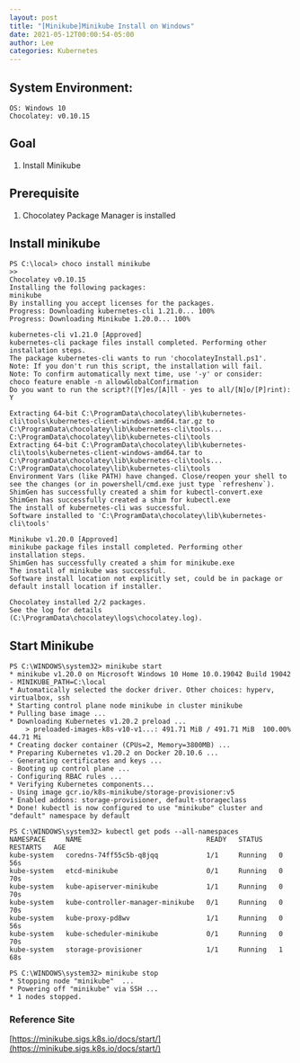 ```yaml
---
layout: post
title: "[Minikube]Minikube Install on Windows"
date: 2021-05-12T00:00:54-05:00
author: Lee
categories: Kubernetes
---
```


## System Environment:
    OS: Windows 10
    Chocolatey: v0.10.15

## Goal
1. Install Minikube  

## Prerequisite
1. Chocolatey Package Manager is installed

## Install minikube 

    PS C:\local> choco install minikube
    >>
    Chocolatey v0.10.15
    Installing the following packages:
    minikube
    By installing you accept licenses for the packages.
    Progress: Downloading kubernetes-cli 1.21.0... 100%
    Progress: Downloading Minikube 1.20.0... 100%

    kubernetes-cli v1.21.0 [Approved]
    kubernetes-cli package files install completed. Performing other installation steps.
    The package kubernetes-cli wants to run 'chocolateyInstall.ps1'.
    Note: If you don't run this script, the installation will fail.
    Note: To confirm automatically next time, use '-y' or consider:
    choco feature enable -n allowGlobalConfirmation
    Do you want to run the script?([Y]es/[A]ll - yes to all/[N]o/[P]rint): Y

    Extracting 64-bit C:\ProgramData\chocolatey\lib\kubernetes-cli\tools\kubernetes-client-windows-amd64.tar.gz to C:\ProgramData\chocolatey\lib\kubernetes-cli\tools...
    C:\ProgramData\chocolatey\lib\kubernetes-cli\tools
    Extracting 64-bit C:\ProgramData\chocolatey\lib\kubernetes-cli\tools\kubernetes-client-windows-amd64.tar to C:\ProgramData\chocolatey\lib\kubernetes-cli\tools...
    C:\ProgramData\chocolatey\lib\kubernetes-cli\tools
    Environment Vars (like PATH) have changed. Close/reopen your shell to
    see the changes (or in powershell/cmd.exe just type `refreshenv`).
    ShimGen has successfully created a shim for kubectl-convert.exe
    ShimGen has successfully created a shim for kubectl.exe
    The install of kubernetes-cli was successful.
    Software installed to 'C:\ProgramData\chocolatey\lib\kubernetes-cli\tools'

    Minikube v1.20.0 [Approved]
    minikube package files install completed. Performing other installation steps.
    ShimGen has successfully created a shim for minikube.exe
    The install of minikube was successful.
    Software install location not explicitly set, could be in package or
    default install location if installer.

    Chocolatey installed 2/2 packages.
    See the log for details (C:\ProgramData\chocolatey\logs\chocolatey.log).
    

## Start Minikube 
    PS C:\WINDOWS\system32> minikube start
    * minikube v1.20.0 on Microsoft Windows 10 Home 10.0.19042 Build 19042
    - MINIKUBE_PATH=C:\local
    * Automatically selected the docker driver. Other choices: hyperv, virtualbox, ssh
    * Starting control plane node minikube in cluster minikube
    * Pulling base image ...
    * Downloading Kubernetes v1.20.2 preload ...
        > preloaded-images-k8s-v10-v1...: 491.71 MiB / 491.71 MiB  100.00% 44.71 Mi
    * Creating docker container (CPUs=2, Memory=3800MB) ...
    * Preparing Kubernetes v1.20.2 on Docker 20.10.6 ...
    - Generating certificates and keys ...
    - Booting up control plane ...
    - Configuring RBAC rules ...
    * Verifying Kubernetes components...
    - Using image gcr.io/k8s-minikube/storage-provisioner:v5
    * Enabled addons: storage-provisioner, default-storageclass
    * Done! kubectl is now configured to use "minikube" cluster and "default" namespace by default

    PS C:\WINDOWS\system32> kubectl get pods --all-namespaces
    NAMESPACE     NAME                               READY   STATUS    RESTARTS   AGE
    kube-system   coredns-74ff55c5b-q8jqq            1/1     Running   0          56s
    kube-system   etcd-minikube                      0/1     Running   0          70s
    kube-system   kube-apiserver-minikube            1/1     Running   0          70s
    kube-system   kube-controller-manager-minikube   0/1     Running   0          70s
    kube-system   kube-proxy-pd8wv                   1/1     Running   0          56s
    kube-system   kube-scheduler-minikube            0/1     Running   0          70s
    kube-system   storage-provisioner                1/1     Running   1          68s
    
    PS C:\WINDOWS\system32> minikube stop
    * Stopping node "minikube"  ...
    * Powering off "minikube" via SSH ...
    * 1 nodes stopped.


### Reference Site  
[https://minikube.sigs.k8s.io/docs/start/](https://minikube.sigs.k8s.io/docs/start/)
